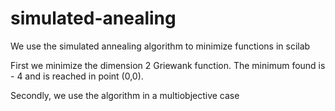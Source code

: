 # simulated-anealing
We use the simulated annealing algorithm to minimize functions  in scilab

First we minimize the dimension 2 Griewank function. The minimum found is - 4 and is reached in point (0,0).


Secondly, we use the algorithm in a multiobjective case
